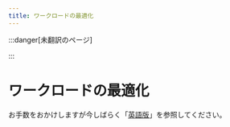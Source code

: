 ```yaml
---
title: ワークロードの最適化
---
```


[英語版]: https://www.finops.org/framework/capabilities/workload-optimization/

:::danger[未翻訳のページ]

:::

# ワークロードの最適化

お手数をおかけしますが今しばらく「[英語版]」を参照してください。
